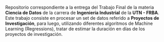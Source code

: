 Repositorio correspondiente a la entrega del Trabajo Final de la materia **Ciencia de Datos** de la carrera de **Ingeniería Industrial** de la **UTN - FRBA**.
<BR> 
Este trabajo consiste en procesar un set de datos referido a **Proyectos de Investigación**, para luego, utilizando diferentes algoritmos de Machine Learning (Regressions), tratar de estimar la duración en días de los proyectos de investigación.
